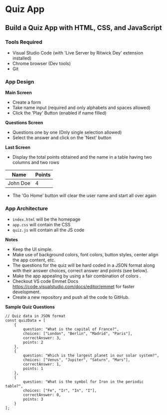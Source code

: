# Quiz App

## Build a Quiz App with HTML, CSS, and JavaScript

### Tools Required
* Visual Studio Code (with 'Live Server by Ritwick Dey' extension installed)
* Chrome browser (Dev tools)
* Git

### App Design
**Main Screen**
* Create a form
* Take name input (required and only alphabets and spaces allowed)
* Click the 'Play' Button (enabled if name filled)

**Questions Screen**
* Questions one by one (Only single selection allowed)
* Select the answer and click on the 'Next' button

**Last Screen**
* Display the total points obtained and the name in a table having two columns and two rows

| Name  | Points |
| ------------- | ------------- |
| John Doe  | 4  |
* The 'Go Home' button will clear the user name and start all over again

### App Architecture
* `index.html` will be the homepage 
* `app.css` will contain the CSS
* `quiz.js` will contain all the JS code

**Notes**
* Keep the UI simple.
* Make use of background colors, font colors, button styles, center align the app content, etc.
* The questions for the quiz will be hard coded in a JSON format along with their answer choices, correct answer and points (see below).
* Make the app appealing by using a fair combination of colors .
* Checkout VS code Emmet Docs https://code.visualstudio.com/docs/editor/emmet for faster development.
* Create a new repository and push all the code to GitHub.

**Sample Quiz Questions**
```
// Quiz data in JSON format
const quizData = [
    {
        question: "What is the capital of France?",
        choices: ["London", "Berlin", "Madrid", "Paris"],
        correctAnswer: 3,
        points: 2
    },
    {
        question: "Which is the largest planet in our solar system?",
        choices: ["Venus", "Jupiter", "Saturn", "Mars"],
        correctAnswer: 1,
        points: 1
    },
    {
        question: "What is the symbol for Iron in the periodic table?",
        choices: ["Fe", "Ir", "In", "I"],
        correctAnswer: 0,
        points: 3
    }
];
```

